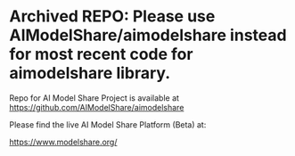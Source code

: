 # Archived REPO: Please use AIModelShare/aimodelshare instead for most recent code for aimodelshare library.
Repo for AI Model Share Project is available at https://github.com/AIModelShare/aimodelshare

Please find the live AI Model Share Platform (Beta) at:

https://www.modelshare.org/

